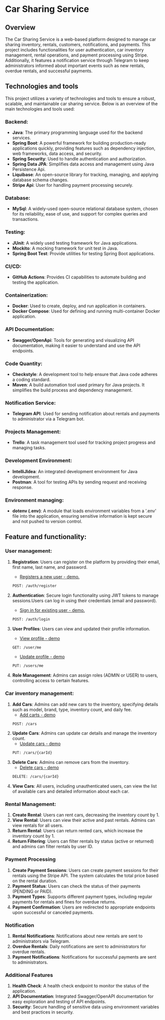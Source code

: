 # Car Sharing Service 

## Overview
The Car Sharing Service is a web-based platform designed to manage car sharing
inventory, rentals, customers, notifications, and payments.
This project includes functionalities for user authentication,
car inventory
management, rental operations, and payment processing using
Stripe. Additionally, it features a notification service 
through Telegram to keep administrators informed about
important events such as new rentals, overdue rentals,
and successful payments.

## Technologies and tools 
This project utilizes a variety of technologies and tools to ensure
a robust, scalable, and maintainable car sharing service. 
Below is an overview of the main technologies and tools used:
### Backend:
   - **Java**: The primary programming language used for the backend services.
   - **Spring Boot**: A powerful framework for building production-ready applications quickly, 
providing features such as dependency injection, web frameworks, data access, and security.
   - **Spring Security**: Used to handle authentication and authorization.
   - **Spring Data JPA**: Simplifies data access and management using Java Persistence Api.
   - **Liquibase**: An open-source library for tracking, managing, and applying database schema changes.
   - **Stripe Api**: User for handling payment processing securely.
### Database:
   - **MySql**: A widely-used open-source relational database system, chosen for its reliability, 
ease of use, and support for complex queries and transactions.
### Testing:
   - **JUnit**: A widely used testing framework for Java applications.
   - **Mockito**: A mocking framework for unit test in Java.
   - **Spring Boot Test**: Provide utilities for testing Spring Boot applications.
### CI/CD:
   - **GitHub Actions**: Provides CI capabilities to automate building and testing the application.
### Containerization:
   - **Docker**: Used to create, deploy, and run application in containers.
   - **Docker Compose**: Used for defining and running multi-container Docker application.
### API Documentation: 
   - **Swagger/OpenApi**: Tools for generating and visualizing API documentation, making it easier to understand and use the API endpoints.
### Code Quantity:
   - **Checkstyle**: A development tool to help ensure that Java code adheres a coding standard.
   - **Maven**: A build automation tool used primary for Java projects. It simplifies the build process and dependency management.
### Notification Service:
   - **Telegram API**: Used for sending notification about rentals and payments to administrator via a Telegram bot.
### Projects Management:
   - **Trello**: A task management tool used for tracking project progress and managing tasks.
### Development Environment:
   - **IntelliJIdea**: An integrated development environment for Java development.
   - **Postman**: A tool for testing APIs by sending request and receiving response.
### Environment managing: 
   - **dotenv (.env)**: A module that loads environment variables from a '.env' file into the application, ensuring sensitive information is kept secure and not pushed to version control.

## Feature and functionality:
### User management:
1. **Registration**: Users can register on the platform by providing their email, first name, last name, and password.
    - [Registers a new user - demo.](https://drive.google.com/file/d/1V78I2bf0_0jdg136h_TWa6mlFnaiI3Cm/view?usp=drive_link) 
    ```bash
   POST: /auth/register
   ``` 
   
2. **Authentication**: Secure login functionality using JWT tokens to manage sessions.Users can log in using their credentials (email and password).
    - [Sign in for existing user - demo.](https://drive.google.com/file/d/1Dwyg90Y1mwMzB_VOF0zFdXJDFy4wr7dF/view?usp=drive_link)
   ```bash
   POST: /auth/login
   ```
   
3. **User Profiles**: Users can view and updated their profile information.
   - [View profile - demo](https://drive.google.com/file/d/1o0v-JUnE_YOnaHM8NhMZgkzYLas2J4yc/view?usp=drive_link)
   ```bash
   GET: /user/me
   ```
   - [Update profile - demo](https://drive.google.com/file/d/1m8lhnajRDTp_ADoLdreP7jswQwkZcwC9/view?usp=drive_link)
   ```bash
   PUT: /users/me
   ```
4. **Role Management**: Admins can assign roles (ADMIN or USER) to users, controlling access to certain features.
### Car inventory management:
1. **Add Cars**: Admins can add new cars to the inventory, specifying details such as model, brand, type, inventory count, and daily fee.
   - [Add carts - demo](https://drive.google.com/file/d/1e1VVXpUHD9JFczJqteKxDjdv77k1QeQK/view?usp=drive_link)
   ```bash
   POST: /cars
   ```
2. **Update Cars**: Admins can update car details and manage the inventory count.
   - [Update cars - demo](https://drive.google.com/file/d/1nY2XxKVj2U9F9aqX3Wr35fvRn-k8n3lQ/view?usp=drive_link)
   ```bash
   PUT: /cars/{carId}
   ```
3. **Delete Cars**: Admins can remove cars from the inventory.
   - [Delete cars - demo](https://drive.google.com/file/d/1t9OVvn0bdygVDsh3f0_ydwkmd8TOuq-6/view?usp=drive_link)
   ```bash
   DELETE: /cars/{carId}
   ```
4. **View Cars**: All users, including unauthenticated users, can view the list of available cars and detailed information about each car.
### Rental Management:
1. **Create Rental**: Users can rent cars,  decreasing the inventory count by 1.
2. **View Rental**: Users can view their active and past rentals. Admins can view rentals for all users.
3. **Return Rental**: Users can return rented cars, which increase the inventory count by 1.
4. **Return Filtering**: Users can filter rentals by status (active or returned) and admins can filter rentals by user ID.
### Payment Processing
1. **Create Payment Sessions**: Users can create payment sessions for their rentals using the Stripe API. The system calculates the total price based on the rental duration.
2. **Payment Status**: Users can check the status of their payments (PENDING or PAID).
3. **Payment Types**: Supports different payment types, including regular payments for rentals and fines for overdue returns.
4. **Payment Confirmation**: Users are redirected to appropriate endpoints upon successful or canceled payments.
### Notification
1. **Rental Notifications**: Notifications about new rentals are sent to administrators via Telegram.
2. **Overdue Rentals**: Daily notifications are sent to administrators for overdue rentals.
3. **Payment Notifications**: Notifications for successful payments are sent to administrators.
### Additional Features
1. **Health Check**: A health check endpoint to monitor the status of the application.
2. **API Documentation**: Integrated Swagger/OpenAPI documentation for easy exploration and testing of API endpoints.
3. **Security**: Secure handling of sensitive data using environment variables and best practices in security.